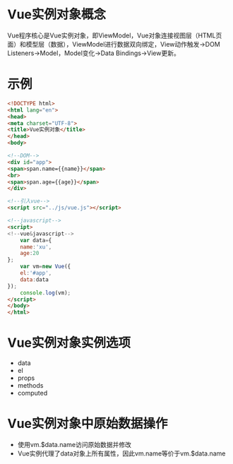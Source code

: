 # Vue实例对象概念
Vue程序核心是Vue实例对象，即ViewModel，Vue对象连接视图层（HTML页面）和模型层（数据），ViewModel进行数据双向绑定，View动作触发→DOM Listeners→Model，Model变化→Data Bindings→View更新。
# 示例
```html
<!DOCTYPE html>
<html lang="en">
<head>
<meta charset="UTF-8">
<title>Vue实例对象</title>
</head>
<body>

<!--DOM-->
<div id="app">
<span>span.name={{name}}</span>
<br>
<span>span.age={{age}}</span>
</div>

<!--引入vue-->
<script src="../js/vue.js"></script>

<!--javascript-->
<script>
<!--vue&javascript-->
	var data={
	name:'xu',
	age:20
};
	var vm=new Vue({
	el:'#app',
	data:data
});
	console.log(vm);
</script>
</body>
</html>
```
# Vue实例对象实例选项
- data
- el
- props
- methods
- computed
# Vue实例对象中原始数据操作
- 使用vm.$data.name访问原始数据并修改
- Vue实例代理了data对象上所有属性，因此vm.name等价于vm.$data.name